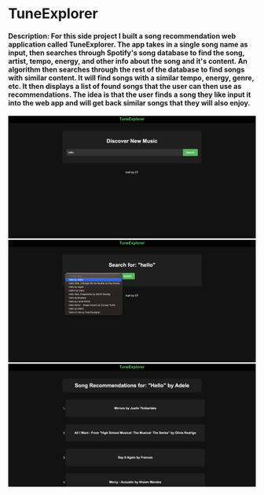 # TuneExplorer
#### Description: For this side project I built a song recommendation web application called TuneExplorer. The app takes in a single song name as input, then searches through Spotify's song database to find the song, artist, tempo, energy, and other info about the song and it's content. An algorithm then searches through the rest of the database to find songs with similar content. It will find songs with a similar tempo, energy, genre, etc. It then displays a list of found songs that the user can then use as recommendations. The idea is that the user finds a song they like input it into the web app and will get back similar songs that they will also enjoy.
<img src="image2.png">
<img src="image3.png">
<img src="image4.png">
